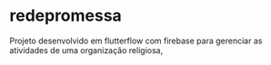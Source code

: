 # redepromessa
Projeto desenvolvido em flutterflow com firebase para gerenciar as atividades de uma organização religiosa,
